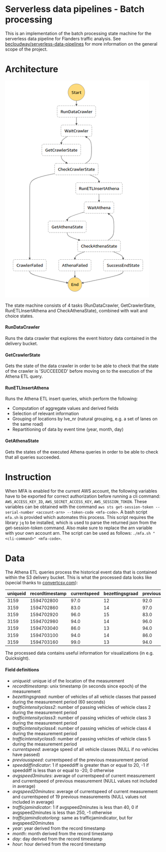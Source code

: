 # Serverless data pipelines - Batch processing
This is an implementation of the batch processing state machine for the serverless data pipeline for Flanders traffic analysis.
See [becloudway/serverless-data-pipelines](https://github.com/becloudway/serverless-data-pipeline) for more information on the general scope of the project.

# Architecture
![State machine](img/statemachine.png)

The state machine consists of 4 tasks (RunDataCrawler, GetCrawlerState, RunETLInsertAthena and CheckAthenaState), 
combined with wait and choice states.

#### RunDataCrawler
Runs the data crawler that explores the event history data contained in the delivery bucket.

#### GetCrawlerState
Gets the state of the data crawler in order to be able to check that the state of the crawler is 'SUCCEEDED' before 
moving on to the execution of the Athena ETL query.

#### RunETLInsertAthena
Runs the Athena ETL insert queries, which perform the following:
* Computation of aggregate values and derived fields
* Selection of relevant information
* Grouping of locations by lve_nr (natural grouping, e.g. a set of lanes on the same road)
* Repartitioning of data by event time (year, month, day)

#### GetAthenaState
Gets the states of the executed Athena queries in order to be able to check that all queries succeeded.

# Instruction
When MFA is enabled for the current AWS account, the following variables have to be exported for correct authorization 
before running a cli command: `AWS_ACCESS_KEY_ID`, `AWS_SECRET_ACCESS_KEY`, `AWS_SESSION_TOKEN`. These variables can be 
obtained with the command `aws sts get-session-token --serial-number <account-arn> --token-code <mfa-code>`. 
A bash script `mfa.sh` is provided which automates this process. This script requires the library `jq` to be installed,
which is used to parse the returned json from the get-session-token command. Also make sure to replace the arn variable
with your own account arn. The script can be used as follows: `./mfa.sh "<cli-command>" <mfa-code>`.

# Data
The Athena ETL queries process the historical event data that is contained within the S3 delivery bucket.
This is what the processed data looks like (special thanks to [convertcsv.com](https://www.convertcsv.com/csv-to-markdown.htm)):

|uniqueid|recordtimestamp|currentspeed|bezettingsgraad|previousspeed|trafficjamindicator|trafficjamindicatorlong|trafficintensityclass2|trafficintensityclass3|trafficintensityclass4|trafficintensityclass5|speeddiffindicator|avgspeed3minutes|avgspeed20minutes|year|month|day|hour|
|--------|---------------|------------|---------------|-------------|-------------------|-----------------------|----------------------|----------------------|----------------------|----------------------|------------------|----------------|-----------------|----|-----|---|----|
|3159    |1594702800     |97.0        |12             |92.0         |0                  |0                      |4                     |2                     |1                     |5                     |0                 |94.5            |97.75            |2020|7    |14 |5   |
|3159    |1594702860     |83.0        |14             |97.0         |0                  |0                      |4                     |1                     |2                     |7                     |0                 |90.0            |96.95            |2020|7    |14 |5   |
|3159    |1594702920     |96.0        |15             |83.0         |0                  |0                      |7                     |1                     |0                     |7                     |0                 |89.5            |96.6             |2020|7    |14 |5   |
|3159    |1594702980     |94.0        |14             |96.0         |0                  |0                      |6                     |4                     |1                     |3                     |0                 |95.0            |95.7             |2020|7    |14 |5   |
|3159    |1594703040     |86.0        |13             |94.0         |0                  |0                      |5                     |1                     |2                     |5                     |0                 |90.0            |94.9             |2020|7    |14 |5   |
|3159    |1594703100     |94.0        |14             |86.0         |0                  |0                      |6                     |2                     |3                     |3                     |0                 |90.0            |94.9             |2020|7    |14 |5   |
|3159    |1594703160     |99.0        |13             |94.0         |0                  |0                      |7                     |0                     |2                     |4                     |0                 |96.5            |95.05            |2020|7    |14 |5   |

The processed data contains useful information for visualizations (in e.g. Quicksight).

#### Field definitions
* *uniqueid*: unique id of the location of the measurement
* *recordtimestamp*: unix timestamp (in seconds since epoch) of the measurement
* *bezettingsgraad*: number of vehicles of all vehicle classes that passed during the measurement period (60 seconds)
* *trafficintensityclass2*: number of passing vehicles of vehicle class 2 during the measurement period
* *trafficintensityclass3*: number of passing vehicles of vehicle class 3 during the measurement period
* *trafficintensityclass4*: number of passing vehicles of vehicle class 4 during the measurement period
* *trafficintensityclass5*: number of passing vehicles of vehicle class 5 during the measurement period
* *currentspeed*: average speed of all vehicle classes (NULL if no vehicles have passed)
* *previousspeed*: currentspeed of the previous measurement period
* *speeddiffindicator*: 1 if speeddiff is greater than or equal to 20, -1 if speeddiff is less than or equal to -20, 0 otherwise
* *avgspeed3minutes*: average of currentspeed of current measurement and currentspeed of previous measurement (NULL values not included in average)
* *avgspeed20minutes*: average of currentspeed of current measurement and currentspeed of 19 previous measurements (NULL values not included in average)
* *trafficjamindicator*: 1 if avgspeed2minutes is less than 40, 0 if avgspeed2minutes is less than 250, -1 otherwise
* *trafficjamindicatorlong*: same as trafficjamindicator, but for avgspeed20minutes
* *year*: year derived from the record timestamp
* *month*: month derived from the record timestamp
* *day*: day derived from the record timestamp
* *hour*: hour derived from the record timestamp